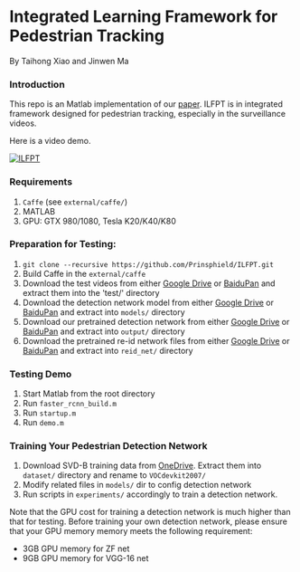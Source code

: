 # Integrated Learning Framework for Pedestrian Tracking

By Taihong Xiao and Jinwen Ma

### Introduction

This repo is an Matlab implementation of our [paper](https://link.springer.com/chapter/10.1007%2F978-3-319-63315-2_9).
ILFPT is in integrated framework designed for pedestrian tracking, especially in the surveillance videos.

Here is a video demo.

[![ILFPT](http://img.youtube.com/vi/HQIi0Z9b4Pw/0.jpg)](https://youtu.be/HQIi0Z9b4Pw?t=0 "Intergrated Framework for Pedestrian Tracking")


### Requirements

1. `Caffe` (see `external/caffe/`)
1. MATLAB
1. GPU: GTX 980/1080, Tesla K20/K40/K80


### Preparation for Testing:

1.  `git clone --recursive https://github.com/Prinsphield/ILFPT.git`
1.  Build Caffe in the `external/caffe`
1.  Download the test videos from either [Google Drive](https://drive.google.com/open?id=0B_ZFgt4zqONCS0lDbmg4NzkxZzQ) or [BaiduPan](https://pan.baidu.com/s/1cvgkJ8) and extract them into the 'test/' directory
1.  Download the detection network model from either [Google Drive](https://drive.google.com/open?id=0B_ZFgt4zqONCaGxfSVJYNXN5X3c) or [BaiduPan](http://pan.baidu.com/s/1mhWzjOs) and extract into `models/` directory
1.  Download our pretrained detection network from either [Google Drive](https://drive.google.com/open?id=0B_ZFgt4zqONCcy12RGF2MVVBQW8) or [BaiduPan](http://pan.baidu.com/s/1gePhQdd) and extract into `output/` directory
1.  Download the pretrained re-id network files from either [Google Drive](https://drive.google.com/open?id=0B_ZFgt4zqONCVUhqc1ZyX21FMWs) or [BaiduPan](http://pan.baidu.com/s/1qYJahB2) and extract into `reid_net/` directory


### Testing Demo

1.  Start Matlab from the root directory
1.  Run `faster_rcnn_build.m`
1.  Run `startup.m`
1.  Run `demo.m`


### Training Your Pedestrian Detection Network

1.  Download SVD-B training data from [OneDrive](https://merced-my.sharepoint.com/:u:/g/personal/txiao3_ucmerced_edu/EVChbyc_L8VAlrgx2WGOXPYBY1eRYBunzxMEK5nq5actrQ?e=xg7mqO). Extract them into `dataset/` directory and rename to `VOCdevkit2007/`
1.  Modify related files in `models/` dir to config detection network
1.  Run scripts in `experiments/` accordingly to train a detection network.

Note that the GPU cost for training a detection network is much higher than that for testing. Before training your own detection network, please ensure that your GPU memory memory meets the following requirement:

- 3GB GPU memory for ZF net
- 9GB GPU memory for VGG-16 net


